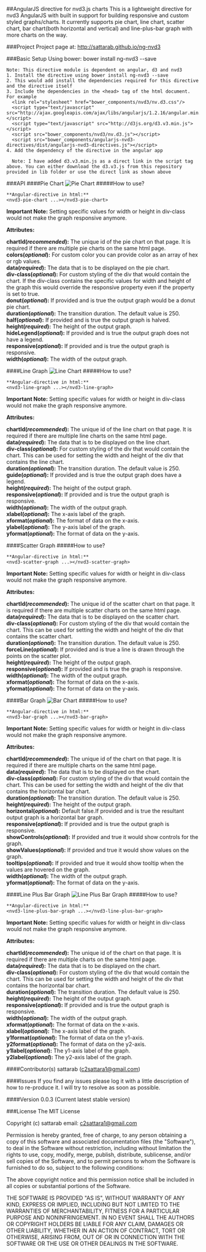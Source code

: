 ##AngularJS directive for nvd3.js charts
This is a lightweight directive for nvd3 AngularJS with built in support for building responsive and custom styled graphs/charts. It currently supports pie chart, line chart, scatter chart, bar chart(both horizontal and vertical) and line-plus-bar graph with more charts on the way.

###Project
Project page at: http://sattarab.github.io/ng-nvd3

###Basic Setup
Using bower:
bower install ng-nvd3 --save

```
Note: This directive module is dependent on angular, d3 and nvd3
1. Install the directive using bower install ng-nvd3 --save
2. This would add install the dependencies required for this directive and the directive itself
3. Include the dependencies in the <head> tag of the html document. For example
  <link rel="stylesheet" href="bower_components/nvd3/nv.d3.css"/>
  <script type="text/javascript" src="http://ajax.googleapis.com/ajax/libs/angularjs/1.2.16/angular.min.js"></script>
  <script type="text/javascript" src="http://d3js.org/d3.v3.min.js"></script>
  <script src="bower_components/nvd3/nv.d3.js"></script>
  <script src="bower_components/angularjs-nvd3-directives/dist/angularjs-nvd3-directives.js"></script>
4. Add the dependency of the directive in the angular app

  Note: I have added d3.v3.min.js as a direct link in the script tag above. You can either download the d3.v3.js from this repository provided in lib folder or use the direct link as shown above
```

###API
####Pie Chart
![Pie Chart](https://github.com/sattarab/ng-nvd3/raw/master/img/pie-chart.png "Pie Chart")
#####How to use?

```
**Angular-directive in html:**
<nvd3-pie-chart ...></nvd3-pie-chart>
```

**Important Note:**
Setting specific values for width or height in div-class would not make the graph responsive anymore.<br>

**Attributes:**

**chartId(*recommended*):** The unique id of the pie chart on that page. It is required if there are multiple pie charts on the same html page.<br>
**colors(*optional*):** For custom color you can provide color as an array of hex or rgb values.<br>
**data(*required*):** The data that is to be displayed on the pie chart. <br>
**div-class(*optional*):** For custom styling of the div that would contain the chart. If the div-class contains the specific values for width and height of the graph this would override the responsive property even if the property is set to true.<br>
**donut(*optional*):** If provided and is true the output graph would be a donut pie chart.<br>
**duration(*optional*):** The transition duration.  The default value is 250.<br>
**half(*optional*):** If provided and is true the output graph is halved.<br>
**height(*required*):** The height of the output graph.<br>
**hideLegend(*optional*):** If provided and is true the output graph does not have a legend.<br>
**responsive(*optional*):** If provided and is true the output graph is responsive.<br>
**width(*optional*):** The width of the output graph.<br>

####Line Graph
![Line Chart](https://github.com/sattarab/ng-nvd3/raw/master/img/line-chart.png "Line Chart")
#####How to use?

```
**Angular-directive in html:**
<nvd3-line-graph ...></nvd3-line-graph>
```

**Important Note:**
Setting specific values for width or height in div-class would not make the graph responsive anymore.<br>

**Attributes:**

**chartId(*recommended*):** The unique id of the line chart on that page. It is required if there are multiple line charts on the same html page.<br>
**data(*required*):** The data that is to be displayed on the line chart. <br>
**div-class(*optional*):** For custom styling of the div that would contain the chart. This can be used for setting the width and height of the div that contains the line chart.<br>
**duration(*optional*):** The transition duration. The default value is 250.<br>
**guide(*optional*):** If provided and is true the output graph does have a legend.<br>
**height(*required*):** The height of the output graph.<br>
**responsive(*optional*):** If provided and is true the output graph is responsive.<br>
**width(*optional*):** The width of the output graph.<br>
**xlabel(*optional*):** The x-axis label of the graph.<br>
**xformat(*optional*):** The format of data on the x-axis.<br>
**ylabel(*optional*):** The y-axis label of the graph.<br>
**yformat(*optional*):** The format of data on the y-axis.<br>

####Scatter Graph
#####How to use?

```
**Angular-directive in html:**
<nvd3-scatter-graph ...></nvd3-scatter-graph>
```

**Important Note:**
Setting specific values for width or height in div-class would not make the graph responsive anymore.<br>

**Attributes:**

**chartId(*recommended*):** The unique id of the scatter chart on that page. It is required if there are multiple scatter charts on the same html page.<br>
**data(*required*):** The data that is to be displayed on the scatter chart. <br>
**div-class(*optional*):** For custom styling of the div that would contain the chart. This can be used for setting the width and height of the div that contains the scatter chart.<br>
**duration(*optional*):** The transition duration. The default value is 250.<br>
**forceLine(*optional*):** If provided and is true a line is drawn through the points on the scatter plot.<br>
**height(*required*):** The height of the output graph.<br>
**responsive(*optional*):** If provided and is true the graph is responsive.<br>
**width(*optional*):** The width of the output graph.<br>
**xformat(*optional*):** The format of data on the x-axis.<br>
**yformat(*optional*):** The format of data on the y-axis.<br>

####Bar Graph
![Bar Chart](https://github.com/sattarab/ng-nvd3/raw/master/img/horizontal-bar.png "Horizontal Bar Chart")
#####How to use?

```
**Angular-directive in html:**
<nvd3-bar-graph ...></nvd3-bar-graph>
```

**Important Note:**
Setting specific values for width or height in div-class would not make the graph responsive anymore.<br>

**Attributes:**

**chartId(*recommended*):** The unique id of the chart on that page. It is required if there are multiple charts on the same html page.<br>
**data(*required*):** The data that is to be displayed on the chart. <br>
**div-class(*optional*):** For custom styling of the div that would contain the chart. This can be used for setting the width and height of the div that contains the horizontal bar chart.<br>
**duration(*optional*):** The transition duration. The default value is 250.<br>
**height(*required*):** The height of the output graph.<br>
**horizontal(*optional*):** Default false.If provided and is true the resultant output graph is a horizontal bar graph.<br>
**responsive(*optional*):** If provided and is true the output graph is responsive.<br>
**showControls(*optional*):** If provided and true it would show controls for the graph.<br>
**showValues(*optional*):** If provided and true it would show values on the graph.<br>
**tooltips(*optional*):** If provided and true it would show tooltip when the values are hovered on the graph.<br>
**width(*optional*):** The width of the output graph.<br>
**yformat(*optional*):** The format of data on the y-axis.<br>


####Line Plus Bar Graph
![Line Plus Bar Graph](https://github.com/sattarab/ng-nvd3/raw/master/img/line-plus-bar-chart.png "Line Plus Bar Graph")
#####How to use?

```
**Angular-directive in html:**
<nvd3-line-plus-bar-graph ...></nvd3-line-plus-bar-graph>
```

**Important Note:**
Setting specific values for width or height in div-class would not make the graph responsive anymore.<br>

**Attributes:**

**chartId(*recommended*):** The unique id of the chart on that page. It is required if there are multiple charts on the same html page.<br>
**data(*required*):** The data that is to be displayed on the chart. <br>
**div-class(*optional*):** For custom styling of the div that would contain the chart. This can be used for setting the width and height of the div that contains the horizontal bar chart.<br>
**duration(*optional*):** The transition duration. The default value is 250.<br>
**height(*required*):** The height of the output graph.<br>
**responsive(*optional*):** If provided and is true the output graph is responsive.<br>
**width(*optional*):** The width of the output graph.<br>
**xformat(*optional*):** The format of data on the x-axis.<br>
**xlabel(*optional*):** The x-axis label of the graph.<br>
**y1format(*optional*):** The format of data on the y1-axis.<br>
**y2format(*optional*):** The format of data on the y2-axis.<br>
**y1label(*optional*):** The y1-axis label of the graph.<br>
**y2label(*optional*):** The y2-axis label of the graph.<br>


####Contributor(s)
sattarab (c2sattara1@gmail.com)

####Issues
If you find any issues please log it with a little description of how to re-produce it. I will try to resolve as soon as possible.

####Version
0.0.3 (Current latest stable version)

###License
The MIT License

Copyright (c) sattarab email: c2sattara1@gmail.com

Permission is hereby granted, free of charge, to any person obtaining a copy
of this software and associated documentation files (the "Software"), to deal
in the Software without restriction, including without limitation the rights
to use, copy, modify, merge, publish, distribute, sublicense, and/or sell
copies of the Software, and to permit persons to whom the Software is
furnished to do so, subject to the following conditions:

The above copyright notice and this permission notice shall be included in
all copies or substantial portions of the Software.

THE SOFTWARE IS PROVIDED "AS IS", WITHOUT WARRANTY OF ANY KIND, EXPRESS OR
IMPLIED, INCLUDING BUT NOT LIMITED TO THE WARRANTIES OF MERCHANTABILITY,
FITNESS FOR A PARTICULAR PURPOSE AND NONINFRINGEMENT. IN NO EVENT SHALL THE
AUTHORS OR COPYRIGHT HOLDERS BE LIABLE FOR ANY CLAIM, DAMAGES OR OTHER
LIABILITY, WHETHER IN AN ACTION OF CONTRACT, TORT OR OTHERWISE, ARISING FROM,
OUT OF OR IN CONNECTION WITH THE SOFTWARE OR THE USE OR OTHER DEALINGS IN
THE SOFTWARE.